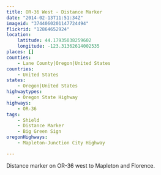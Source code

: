 ```yaml
---
title: OR-36 West - Distance Marker
date: "2014-02-13T11:51:34Z"
imageid: "3744060201147724494"
flickrid: "12864652924"
location:
    latitude: 44.17935038259602
    longitude: -123.31362614002535
places: []
counties:
    - Lane County|Oregon|United States
countries:
    - United States
states:
    - Oregon|United States
highwaytypes:
    - Oregon State Highway
highways:
    - OR-36
tags:
    - Shield
    - Distance Marker
    - Big Green Sign
oregonHighways:
    - Mapleton-Junction City Highway

---
```

Distance marker on OR-36 west to Mapleton and Florence.